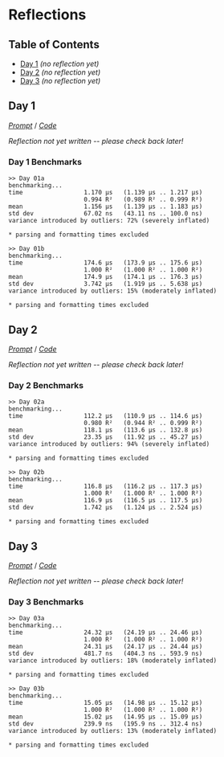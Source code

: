 Reflections
===========

<!--
This file generated by the build script at ./Build.hs from the files in
./reflections.  If you want to edit this, edit those instead!
-->

Table of Contents
-----------------

* [Day 1](#day-1) *(no reflection yet)*
* [Day 2](#day-2) *(no reflection yet)*
* [Day 3](#day-3) *(no reflection yet)*

Day 1
------

<!--
This section is generated and compiled by the build script at ./Build.hs from
the file `./reflections/day01.md`.  If you want to edit this, edit
that file instead!
-->

*[Prompt][d01p]* / *[Code][d01g]*

[d01p]: https://adventofcode.com/2016/day/1
[d01g]: https://github.com/egnwd/advent/blob/2016/src/AOC/Challenge/Day01.hs

*Reflection not yet written -- please check back later!*

### Day 1 Benchmarks

```
>> Day 01a
benchmarking...
time                 1.170 μs   (1.139 μs .. 1.217 μs)
                     0.994 R²   (0.989 R² .. 0.999 R²)
mean                 1.156 μs   (1.139 μs .. 1.183 μs)
std dev              67.02 ns   (43.11 ns .. 100.0 ns)
variance introduced by outliers: 72% (severely inflated)

* parsing and formatting times excluded

>> Day 01b
benchmarking...
time                 174.6 μs   (173.9 μs .. 175.6 μs)
                     1.000 R²   (1.000 R² .. 1.000 R²)
mean                 174.9 μs   (174.1 μs .. 176.3 μs)
std dev              3.742 μs   (1.919 μs .. 5.638 μs)
variance introduced by outliers: 15% (moderately inflated)

* parsing and formatting times excluded
```



Day 2
------

<!--
This section is generated and compiled by the build script at ./Build.hs from
the file `./reflections/day02.md`.  If you want to edit this, edit
that file instead!
-->

*[Prompt][d02p]* / *[Code][d02g]*

[d02p]: https://adventofcode.com/2016/day/2
[d02g]: https://github.com/egnwd/advent/blob/2016/src/AOC/Challenge/Day02.hs

*Reflection not yet written -- please check back later!*

### Day 2 Benchmarks

```
>> Day 02a
benchmarking...
time                 112.2 μs   (110.9 μs .. 114.6 μs)
                     0.980 R²   (0.944 R² .. 0.999 R²)
mean                 118.1 μs   (113.6 μs .. 132.8 μs)
std dev              23.35 μs   (11.92 μs .. 45.27 μs)
variance introduced by outliers: 94% (severely inflated)

* parsing and formatting times excluded

>> Day 02b
benchmarking...
time                 116.8 μs   (116.2 μs .. 117.3 μs)
                     1.000 R²   (1.000 R² .. 1.000 R²)
mean                 116.9 μs   (116.5 μs .. 117.5 μs)
std dev              1.742 μs   (1.124 μs .. 2.524 μs)

* parsing and formatting times excluded
```



Day 3
------

<!--
This section is generated and compiled by the build script at ./Build.hs from
the file `./reflections/day03.md`.  If you want to edit this, edit
that file instead!
-->

*[Prompt][d03p]* / *[Code][d03g]*

[d03p]: https://adventofcode.com/2016/day/3
[d03g]: https://github.com/egnwd/advent/blob/2016/src/AOC/Challenge/Day03.hs

*Reflection not yet written -- please check back later!*

### Day 3 Benchmarks

```
>> Day 03a
benchmarking...
time                 24.32 μs   (24.19 μs .. 24.46 μs)
                     1.000 R²   (1.000 R² .. 1.000 R²)
mean                 24.31 μs   (24.17 μs .. 24.44 μs)
std dev              481.7 ns   (404.3 ns .. 593.9 ns)
variance introduced by outliers: 18% (moderately inflated)

* parsing and formatting times excluded

>> Day 03b
benchmarking...
time                 15.05 μs   (14.98 μs .. 15.12 μs)
                     1.000 R²   (1.000 R² .. 1.000 R²)
mean                 15.02 μs   (14.95 μs .. 15.09 μs)
std dev              239.9 ns   (195.9 ns .. 312.4 ns)
variance introduced by outliers: 13% (moderately inflated)

* parsing and formatting times excluded
```

